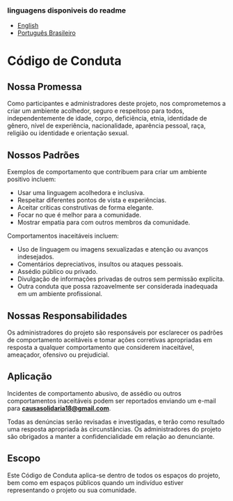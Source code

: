 ### linguagens disponiveis do readme
- [English](./../CODE_OF_CONDUCT.md)
- [Português Brasileiro](./CODE_OF_CONDUCT.md)


# Código de Conduta  

## Nossa Promessa  
Como participantes e administradores deste projeto, nos comprometemos a criar um ambiente acolhedor, seguro e respeitoso para todos, independentemente de idade, corpo, deficiência, etnia, identidade de gênero, nível de experiência, nacionalidade, aparência pessoal, raça, religião ou identidade e orientação sexual.  

## Nossos Padrões  
Exemplos de comportamento que contribuem para criar um ambiente positivo incluem:  
- Usar uma linguagem acolhedora e inclusiva.  
- Respeitar diferentes pontos de vista e experiências.  
- Aceitar críticas construtivas de forma elegante.  
- Focar no que é melhor para a comunidade.  
- Mostrar empatia para com outros membros da comunidade.  

Comportamentos inaceitáveis incluem:  
- Uso de linguagem ou imagens sexualizadas e atenção ou avanços indesejados.  
- Comentários depreciativos, insultos ou ataques pessoais.  
- Assédio público ou privado.  
- Divulgação de informações privadas de outros sem permissão explícita.  
- Outra conduta que possa razoavelmente ser considerada inadequada em um ambiente profissional.  

## Nossas Responsabilidades  
Os administradores do projeto são responsáveis por esclarecer os padrões de comportamento aceitáveis e tomar ações corretivas apropriadas em resposta a qualquer comportamento que considerem inaceitável, ameaçador, ofensivo ou prejudicial.  

## Aplicação  
Incidentes de comportamento abusivo, de assédio ou outros comportamentos inaceitáveis podem ser reportados enviando um e-mail para **causasolidaria18@gmail.com**.  

Todas as denúncias serão revisadas e investigadas, e terão como resultado uma resposta apropriada às circunstâncias. Os administradores do projeto são obrigados a manter a confidencialidade em relação ao denunciante.  

## Escopo  
Este Código de Conduta aplica-se dentro de todos os espaços do projeto, bem como em espaços públicos quando um indivíduo estiver representando o projeto ou sua comunidade.  
